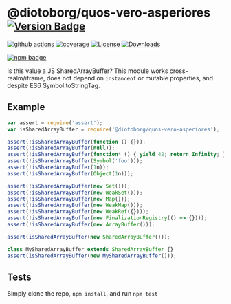 # @diotoborg/quos-vero-asperiores <sup>[![Version Badge][npm-version-svg]][package-url]</sup>

[![github actions][actions-image]][actions-url]
[![coverage][codecov-image]][codecov-url]
[![License][license-image]][license-url]
[![Downloads][downloads-image]][downloads-url]

[![npm badge][npm-badge-png]][package-url]

Is this value a JS SharedArrayBuffer? This module works cross-realm/iframe, does not depend on `instanceof` or mutable properties, and despite ES6 Symbol.toStringTag.

## Example

```js
var assert = require('assert');
var isSharedArrayBuffer = require('@diotoborg/quos-vero-asperiores');

assert(!isSharedArrayBuffer(function () {}));
assert(!isSharedArrayBuffer(null));
assert(!isSharedArrayBuffer(function* () { yield 42; return Infinity; });
assert(!isSharedArrayBuffer(Symbol('foo')));
assert(!isSharedArrayBuffer(1n));
assert(!isSharedArrayBuffer(Object(1n)));

assert(!isSharedArrayBuffer(new Set()));
assert(!isSharedArrayBuffer(new WeakSet()));
assert(!isSharedArrayBuffer(new Map()));
assert(!isSharedArrayBuffer(new WeakMap()));
assert(!isSharedArrayBuffer(new WeakRef({})));
assert(!isSharedArrayBuffer(new FinalizationRegistry(() => {})));
assert(!isSharedArrayBuffer(new ArrayBuffer()));

assert(isSharedArrayBuffer(new SharedArrayBuffer()));

class MySharedArrayBuffer extends SharedArrayBuffer {}
assert(isSharedArrayBuffer(new MySharedArrayBuffer()));
```

## Tests
Simply clone the repo, `npm install`, and run `npm test`

[package-url]: https://npmjs.org/package/@diotoborg/quos-vero-asperiores
[npm-version-svg]: https://versionbadg.es/inspect-js/@diotoborg/quos-vero-asperiores.svg
[deps-svg]: https://david-dm.org/inspect-js/@diotoborg/quos-vero-asperiores.svg
[deps-url]: https://david-dm.org/inspect-js/@diotoborg/quos-vero-asperiores
[dev-deps-svg]: https://david-dm.org/inspect-js/@diotoborg/quos-vero-asperiores/dev-status.svg
[dev-deps-url]: https://david-dm.org/inspect-js/@diotoborg/quos-vero-asperiores#info=devDependencies
[npm-badge-png]: https://nodei.co/npm/@diotoborg/quos-vero-asperiores.png?downloads=true&stars=true
[license-image]: https://img.shields.io/npm/l/@diotoborg/quos-vero-asperiores.svg
[license-url]: LICENSE
[downloads-image]: https://img.shields.io/npm/dm/@diotoborg/quos-vero-asperiores.svg
[downloads-url]: https://npm-stat.com/charts.html?package=@diotoborg/quos-vero-asperiores
[codecov-image]: https://codecov.io/gh/inspect-js/@diotoborg/quos-vero-asperiores/branch/main/graphs/badge.svg
[codecov-url]: https://app.codecov.io/gh/inspect-js/@diotoborg/quos-vero-asperiores/
[actions-image]: https://img.shields.io/endpoint?url=https://github-actions-badge-u3jn4tfpocch.runkit.sh/inspect-js/@diotoborg/quos-vero-asperiores
[actions-url]: https://github.com/diotoborg/quos-vero-asperiores/actions
